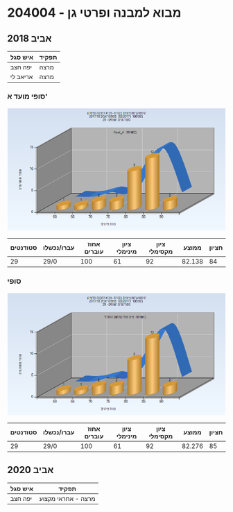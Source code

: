 # 204004 - מבוא למבנה ופרטי גן

## אביב 2018

| איש סגל | תפקיד |
| ---- | ---- |
| יפה חצב | מרצה |
| אריאב לי | מרצה |

### סופי מועד א'

![201702 Final_A](201702/Final_A.png)

| סטודנטים | עברו/נכשלו | אחוז עוברים | ציון מינימלי | ציון מקסימלי | ממוצע | חציון |
| ---- | ---- | ---- | ---- | ---- | ---- | ---- |
| 29 | 29/0 | 100 | 61 | 92 | 82.138 | 84 |

### סופי

![201702 Finals](201702/Finals.png)

| סטודנטים | עברו/נכשלו | אחוז עוברים | ציון מינימלי | ציון מקסימלי | ממוצע | חציון |
| ---- | ---- | ---- | ---- | ---- | ---- | ---- |
| 29 | 29/0 | 100 | 61 | 92 | 82.276 | 85 |

## אביב 2020

| איש סגל | תפקיד |
| ---- | ---- |
| יפה חצב | מרצה - אחראי מקצוע |

